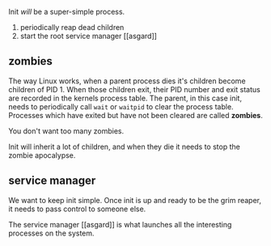 Init *will* be a super-simple process.

1. periodically reap dead children
2. start the root service manager [[asgard]]

## zombies

The way Linux works,
when a parent process dies it's children become children of PID 1.
When those children exit,
their PID number and exit status are recorded in the kernels process table.
The parent, in this case init,
needs to periodically call `wait` or `waitpid` to clear the process table.
Processes which have exited but have not been cleared are called **zombies**.

You don't want too many zombies.

Init will inherit a lot of children,
and when they die it needs to stop the zombie apocalypse.

## service manager

We want to keep init simple.
Once init is up and ready to be the grim reaper,
it needs to pass control to someone else.

The service manager [[asgard]] is what launches all the interesting processes on the system.
